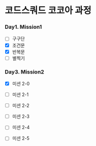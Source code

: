 # 코드스쿼드 코코아 과정

### Day1. Mission1
- [ ] 구구단 
- [x] 조건문
- [x] 반복문
- [ ] 별찍기

### Day3. Mission2
- [x] 미션 2-0 
- [ ] 미션 2-1
- [ ] 미션 2-2
- [ ] 미션 2-3
- [ ] 미션 2-4
- [ ] 미션 2-5


